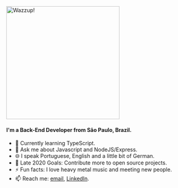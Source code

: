 <img src="https://media.giphy.com/media/aLwtkCV5IKfdrBkQOh/giphy-downsized.gif" alt="Wazzup!" width="300"/>

#### I'm a Back-End Developer from São Paulo, Brazil.
- 🌱 Currently learning TypeScript.
- 💬 Ask me about Javascript and NodeJS/Express.
- 🌐 I speak Portuguese, English and a little bit of German.
- 🥅 Late 2020 Goals: Contribute more to open source projects.
- ⚡ Fun facts: I love heavy metal music and meeting new people.
- 📫 Reach me: [email](mailto:felipebelinassi@gmail.com), [LinkedIn](https://www.linkedin.com/in/felipe-belinassi/).
